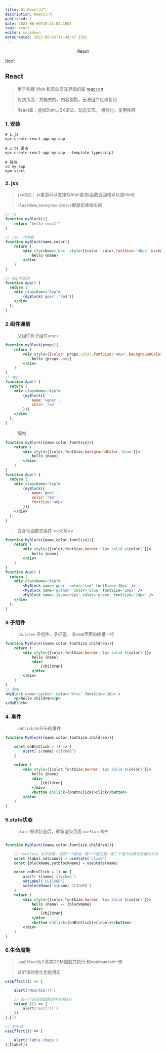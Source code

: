 ```yaml
---
title: 01.React入门
description: React入门
published: 1
date: 2023-06-09T10:15:02.168Z
tags: react
editor: markdown
dateCreated: 2023-05-03T11:44:47.130Z
---
```


<center>React</center>





[toc]







## React

> 用于构建 Web 和原生交互界面的库 [react](https://react.dev/)  [cn](https://react.docschina.org/)
>
> 传统页面：文档式的，内容割裂，无法组件化和复用
>
> React库：虚拟Dom,JSX语法，动态交互。 组件化，复用性强





### 1. 安装

```shell
# 1.js
npx create-react-app my-app

# 2.ts 语法
npx create-react-app my-app --template typescript

# 启动
cd my-app
npm start
```



### 2. jsx

> `jsx语法`： js里面可以直接写html语法(函数返回值可以是html)
>
> `className`,`backgroundColor`都是驼峰命名的

```jsx
// js
function myBlock(){
    return "hello react!"
}

// jsx  传参数
function myBlock(name,color){
    return (
        <div className='box' style={{color: color,fontSize:'40px',backgroundColor:'blue'}}>
            hello {name}
        </div>
    )
}

// app内调用
function App() {
  return (
    <div className="App">
        {myBlock('goer','red')}
    </div>
  );
}
```





### 2.组件通信

> 父组件传子组件`props`

```jsx
function myBlock(props){
    return (
        <div style={{color: props.color,fontSize:'40px',backgroundColor:'blue'}}>
            hello {props.name}
        </div>
    )
}
// app
function App() {
  return (
    <div className="App">
        {myBlock({
            name:'vgoer',
            color:'red'
        })}
    </div>
  );
}
```

> 解构

```jsx
function myBlock({name,color,fontSize}){
    return (
        <div style={{color,fontSize,backgroundColor:'blue'}}>
            hello {name}
        </div>
    )
}
function App() {
  return (
    <div className="App">
        {myBlock({
            name:'goer',
            color:'red',
            fontSize:'40px'
        })}
    </div>
  );
}
```

> 变身为函数式组件 ==大写==

```jsx
function MyBlock({name,color,fontSize}){
    return (
        <div style={{color,fontSize,border:`1px solid ${color}`}}>
            hello {name}
        </div>
    )
}
function App() {
  return (
    <div className="App">
        <MyBlock name='goer' color='red' fontSize='40px' />
        <MyBlock name='python' color='blue' fontSize='20px' />
        <MyBlock name='javascript' color='green' fontSize='10px' />
    </div>
  );
}
```



### 3.子组件

> `children` 子组件，子标签。 和vue里面的插槽一样

```jsx
function MyBlock({name,color,fontSize,children}){
    return (
        <div style={{color,fontSize,border:`1px solid ${color}`}}>
            hello {name}
            <div>
                {children}
            </div>
        </div>
    )
}
// 使用
<MyBlock name='python' color='blue' fontSize='20px'>
    <p>hello children</p>
</MyBlock>
```





### 4. 事件

> `onClick` on开头的事件

```jsx
function MyBlock({name,color,fontSize,children}){

    const onBtnClick = () => {
        alert(`${name} clicked`)
    }

    return (
        <div style={{color,fontSize,border:`1px solid ${color}`}}>
            hello {name}
            <div>
                {children}
            </div>
            <button onClick={onBtnClick}>click</button>
        </div>
    )
}
```



### 5.state状态

> `state`  修改状态后，重新渲染页面  `useState钩子`

```jsx

function MyBlock({name,color,fontSize,children}){

    // useState 钩子函数，返回一个数组，第一个值变量，第二个值为设置该变量的方法
    const [label,setLabel] = useState('click')
    const [blockName,setblockName] = useState(name)

    const onBtnClick = () => {
        alert(`${name} clicked`)
        setLabel('CLICKED')
        setblockName(`${name} CLICKED`)
    }
    return (
        <div style={{color,fontSize,border:`1px solid ${color}`}}>
            hello {name} -- {blockName}
            <div>
                {children}
            </div>
            <button onClick={onBtnClick}>{label}</button>
        </div>
    )
}
```



### 6.生命周期

> `useEffect钩子`真实DOM加载完执行 和vue`Mounted`一样
>
> 监听值的变化也是用它

```jsx
useEffect(() => {

    alert('Mounted!!!')

    // 给一个返回值就是组件注销执行
    return (() => {
        alert('exit!!!')
    })
},[])

// 监听值
useEffect(() => {

    alert('lable chage')
},[label])
```

